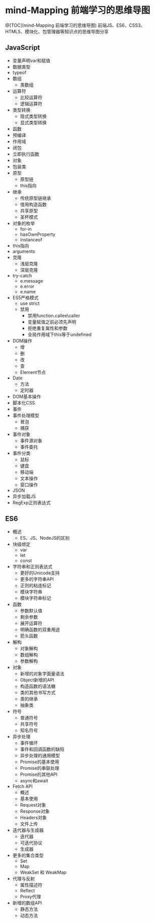 # mind-Mapping 前端学习的思维导图
@[TOC](mind-Mapping 前端学习的思维导图)
前端JS、ES6、CSS3、HTML5、模块化、包管理器等知识点的思维导图分享

## JavaScript
  - 变量声明var和赋值
  - 数据类型
  - typeof
  - 数组
    - 类数组
  - 运算符
    - 比较运算符
    - 逻辑运算符
  - 类型转换
    - 隐式类型转换
    - 显式类型转换
  - 函数
  - 预编译
  - 作用域
  - 闭包
  - 立即执行函数
  - 对象
  - 包装类
  - 原型
    - 原型链
    - this指向
  - 继承
    - 传统原型链继承
    - 借用构造函数
    - 共享原型
    - 圣杯模式
  - 对象的枚举
    - for-in 
    - hasOwnProperty 
    - instanceof
  - this指向
  - arguments
  - 克隆
    - 浅层克隆
    - 深层克隆
  - try-catch 
    - e.message
    - e.error
    - e.name 
  - ES5严格模式
    - use strict 
    - 禁用
      - 禁用function.callee\caller
      - 变量赋值之前必须先声明
      - 拒绝重复属性和参数
      - 全局作用域下this等于undefined
  - DOM操作
    - 增
    - 删
    - 改
    - 查
    - Element节点
  - Date
    - 方法
    - 定时器
  - DOM基本操作
  - 脚本化CSS
  - 事件
  - 事件处理模型
    - 冒泡
    - 捕获
  - 事件对象
    - 事件源对象
    - 事件委托
  - 事件分类
    - 鼠标
    - 键盘
    - 移动端
    - 文本操作
    - 窗口操作
  - JSON
  - 异步加载JS
  - RegExp正则表达式

## ES6
  - 概述
    - ES、JS、NodeJS的区别
  - 块级绑定
    - var
    - let
    - const
  - 字符串和正则表达式
    - 更好的Unicode支持
    - 更多的字符串API
    - 正则的粘连标记
    - 模块字符串
    - 模块字符串标记
  - 函数
    - 参数默认值
    - 剩余参数
    - 展开运算符
    - 明确函数的双重用途
    - 箭头函数
  - 解构
    - 对象解构
    - 数组解构
    - 参数解构
  - 对象
    - 新增的对象字面量语法
    - Object新增的API
    - 构造函数的语法糖
    - 类的其他书写方式
    - 类的继承
    - 抽象类
  - 符号
    - 普通符号
    - 共享符号
    - 知名符号
  - 异步处理
    - 事件循环
    - 事件和回调函数的缺陷
    - 异步处理的通用模型
    - Promise的基本使用
    - Promise的串联处理
    - Promise的其他API
    - async和await
  - Fetch API
    - 概述
    - 基本使用
    - Request对象
    - Response对象
    - Headers对象
    - 文件上传
  - 迭代器与生成器
    - 迭代器
    - 可迭代协议
    - 生成器
  - 更多的集合类型
    - Set
    - Map
    - WeakSet 和 WeakMap
  - 代理与反射
    - 属性描述符
    - Reflect
    - Proxy代理
  - 新增的数组API
    - 静态方法
    - 动态方法
